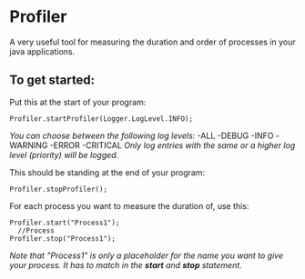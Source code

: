 Profiler
========

A very useful tool for measuring the duration and order of processes in your java applications.

To get started:
-------

Put this at the start of your program:
```
Profiler.startProfiler(Logger.LogLevel.INFO);
```
_You can choose between the following log levels:_
-ALL
-DEBUG
-INFO
-WARNING
-ERROR
-CRITICAL
_Only log entries with the same or a higher log level (priority) will be logged._

This should be standing at the end of your program:
```
Profiler.stopProfiler();
```

For each process you want to measure the duration of, use this:
```
Profiler.start("Process1");
  //Process
Profiler.stop("Process1");
```
_Note that "Process1" is only a placeholder for the name you want to give your process. It has to match in the __start__ and __stop__ statement._
